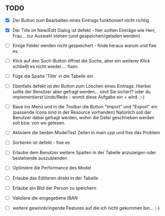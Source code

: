 ## TODO
- [x] Der Button zum Bearbeiten eines Eintrags funktioniert nicht richtig
- [x] Der Title im New/Edit Dialog ist defekt - hier sollten Einträge wie Herr, Frau... zur Auswahl stehen (und gespeichert/geladen werden)
- [ ] Einige Felder werden nicht gespeichert - finde heraus warum und fixe es.
- [ ] Klick auf den Such-Button öffnet die Suche, aber ein weiterer Klick schließt es nicht wieder.... fixen.
- [ ] Füge die Spalte 'Title' in die Tabelle ein
- [ ] Ebenfalls defekt ist der Button zum Löschen eines Eintrags. Hierbei sollte der Benutzer aber gefragt werden... sind Sie sicher!?
    oder du implementierst Undo/Redo - womit diese Aufgabe ein = wird. ;-)


- [ ] Baue ins Menü und in die Toolbar die Button "Import" und "Export" ein (passende Icons sind in der Resource vorhanden)
    Natürlich soll der Benutzer dabei gefragt werden, wohin die Datei geschrieben werden soll bzw. von wo gelesen.
- [ ] Aktiviere die beiden ModelTest Zeilen in main.cpp und fixe das Problem
- [ ]  Sortieren ist defekt - fixe es
- [ ]  Erlaube dem Benutzer weitere Spalten in der Tabelle anzuzeigen oder bestehende auszublenden
- [ ]  Optimiere die Performance des Model
- [ ]  Erlaube das Editieren direkt in der Tabelle


- [ ]  Erlaube ein Bild der Person zu speichern
- [ ]  Validiere die eingegebene IBAN
- [ ]  weitere gewinnbringende Features auf die ich nicht gekommen bin... ;-)
